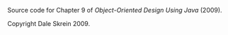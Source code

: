 Source code for Chapter 9 of _Object-Oriented Design Using Java_ (2009).

Copyright Dale Skrein 2009.
